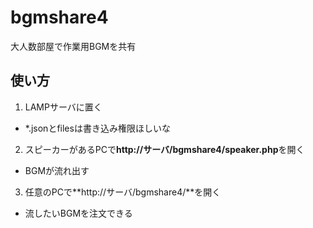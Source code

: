 # bgmshare4
大人数部屋で作業用BGMを共有

## 使い方

1. LAMPサーバに置く
 - *.jsonとfilesは書き込み権限ほしいな
2. スピーカーがあるPCで**http://サーバ/bgmshare4/speaker.php**を開く
 - BGMが流れ出す
3. 任意のPCで**http://サーバ/bgmshare4/**を開く
 - 流したいBGMを注文できる